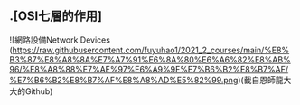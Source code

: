 ##  .[OSI七層的作用]
![網路設備Network Devices
(https://raw.githubusercontent.com/fuyuhao1/2021_2_courses/main/%E8%B3%87%E8%A8%8A%E7%A7%91%E6%8A%80%E6%A6%82%E8%AB%96/%E8%A8%88%E7%AE%97%E6%A9%9F%E7%B6%B2%E8%B7%AF/%E7%B6%B2%E8%B7%AF%E8%A8%AD%E5%82%99.png)(截自恩師龍大大的Github)
